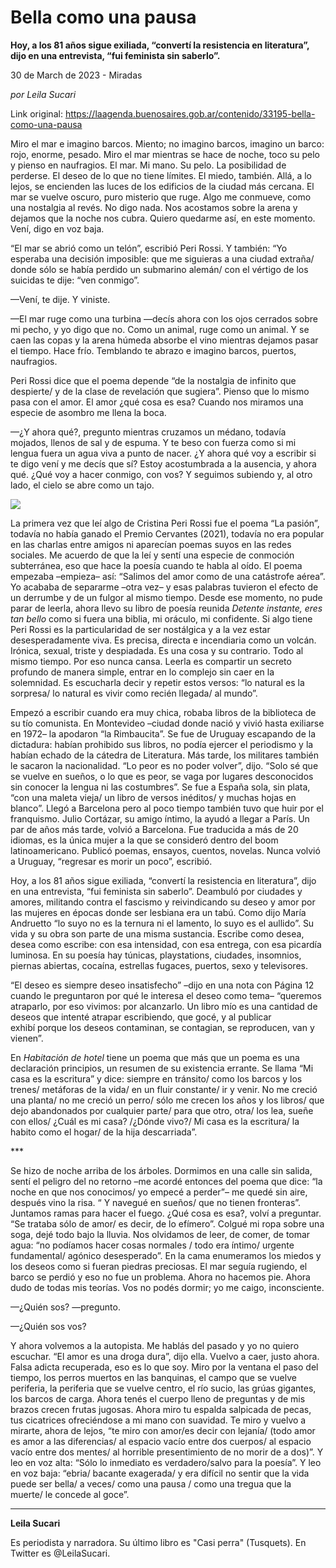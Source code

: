 # Bella como una pausa

**Hoy, a los 81 años sigue exiliada, “convertí la resistencia en literatura”, dijo en una entrevista, “fui feminista sin saberlo”.**

30 de March de 2023 - Miradas

_por Leila Sucari_

Link original: https://laagenda.buenosaires.gob.ar/contenido/33195-bella-como-una-pausa



Miro el mar e imagino barcos. Miento; no imagino barcos, imagino un barco: rojo, enorme, pesado. Miro el mar mientras se hace de noche, toco su pelo y pienso en naufragios. El mar. Mi mano. Su pelo. La posibilidad de perderse. El deseo de lo que no tiene límites. El miedo, también. Allá, a lo lejos, se encienden las luces de los edificios de la ciudad más cercana. El mar se vuelve oscuro, puro misterio que ruge. Algo me conmueve, como una nostalgia al revés. No digo nada. Nos acostamos sobre la arena y dejamos que la noche nos cubra. Quiero quedarme así, en este momento. Vení, digo en voz baja.




“El mar se abrió como un telón”, escribió Peri Rossi. Y también: “Yo esperaba una decisión imposible: que me siguieras a una ciudad extraña/ donde sólo se había perdido un submarino alemán/ con el vértigo de los suicidas te dije: “ven conmigo”.




—Vení, te dije. Y viniste.




—El mar ruge como una turbina —decís ahora con los ojos cerrados sobre mi pecho, y yo digo que no. Como un animal, ruge como un animal. Y se caen las copas y la arena húmeda absorbe el vino mientras dejamos pasar el tiempo. Hace frío. Temblando te abrazo e imagino barcos, puertos, naufragios.




Peri Rossi dice que el poema depende “de la nostalgia de infinito que despierte/ y de la clase de revelación que sugiera”. Pienso que lo mismo pasa con el amor. El amor ¿qué cosa es esa? Cuando nos miramos una especie de asombro me llena la boca.




—¿Y ahora qué?, pregunto mientras cruzamos un médano, todavía mojados, llenos de sal y de espuma. Y te beso con fuerza como si mi lengua fuera un agua viva a punto de nacer. ¿Y ahora qué voy a escribir si te digo vení y me decís que sí? Estoy acostumbrada a la ausencia, y ahora qué. ¿Qué voy a hacer conmigo, con vos? Y seguimos subiendo y, al otro lado, el cielo se abre como un tajo.




![](https://cdn.feater.me/files/images/1051029/08016fa1-f9c3-4a78-98f8-88f1114c7389.jpg)




La primera vez que leí algo de Cristina Peri Rossi fue el poema “La pasión”, todavía no había ganado el Premio Cervantes (2021), todavía no era popular en las charlas entre amigos ni aparecían poemas suyos en las redes sociales. Me acuerdo de que la leí y sentí una especie de conmoción subterránea, eso que hace la poesía cuando te habla al oído. El poema empezaba –empieza– así: “Salimos del amor como de una catástrofe aérea”. Yo acababa de separarme –otra vez– y esas palabras tuvieron el efecto de un derrumbe y de un fulgor al mismo tiempo. Desde ese momento, no pude parar de leerla, ahora llevo su libro de poesía reunida *Detente instante, eres tan bello* como si fuera una biblia, mi oráculo, mi confidente. Si algo tiene Peri Rossi es la particularidad de ser nostálgica y a la vez estar desesperadamente viva. Es precisa, directa e incendiaria como un volcán. Irónica, sexual, triste y despiadada. Es una cosa y su contrario. Todo al mismo tiempo. Por eso nunca cansa. Leerla es compartir un secreto profundo de manera simple, entrar en lo complejo sin caer en la solemnidad. Es escucharla decir y repetir estos versos: “lo natural es la sorpresa/ lo natural es vivir como recién llegada/ al mundo”.




Empezó a escribir cuando era muy chica, robaba libros de la biblioteca de su tío comunista. En Montevideo –ciudad donde nació y vivió hasta exiliarse en 1972– la apodaron “la Rimbaucita”. Se fue de Uruguay escapando de la dictadura: habían prohibido sus libros, no podía ejercer el periodismo y la habían echado de la cátedra de Literatura. Más tarde, los militares también le sacaron la nacionalidad. “Lo peor es no poder volver”, dijo. “Solo sé que se vuelve en sueños, o lo que es peor, se vaga por lugares desconocidos sin conocer la lengua ni las costumbres”. Se fue a España sola, sin plata, “con una maleta vieja/ un libro de versos inéditos/ y muchas hojas en blanco”. Llegó a Barcelona pero al poco tiempo también tuvo que huir por el franquismo. Julio Cortázar, su amigo íntimo, la ayudó a llegar a París. Un par de años más tarde, volvió a Barcelona. Fue traducida a más de 20 idiomas, es la única mujer a la que se consideró dentro del boom latinoamericano. Publicó poemas, ensayos, cuentos, novelas. Nunca volvió a Uruguay, “regresar es morir un poco”, escribió.




Hoy, a los 81 años sigue exiliada, “convertí la resistencia en literatura”, dijo en una entrevista, “fui feminista sin saberlo”. Deambuló por ciudades y amores, militando contra el fascismo y reivindicando su deseo y amor por las mujeres en épocas donde ser lesbiana era un tabú. Como dijo María Andruetto “lo suyo no es la ternura ni el lamento, lo suyo es el aullido”. Su vida y su obra son parte de una misma sustancia. Escribe como desea, desea como escribe: con esa intensidad, con esa entrega, con esa picardía luminosa. En su poesía hay túnicas, playstations, ciudades, insomnios, piernas abiertas, cocaína, estrellas fugaces, puertos, sexo y televisores.




“El deseo es siempre deseo insatisfecho” –dijo en una nota con Página 12 cuando le preguntaron por qué le interesa el deseo como tema– “queremos atraparlo, por eso vivimos: por alcanzarlo. Un libro mío es una cantidad de deseos que intenté atrapar escribiendo, que gocé, y al publicar exhibí porque los deseos contaminan, se contagian, se reproducen, van y vienen”.




En *Habitación de hotel* tiene un poema que más que un poema es una declaración principios, un resumen de su existencia errante. Se llama “Mi casa es la escritura” y dice: siempre en tránsito/ como los barcos y los trenes/ metáforas de la vida/ en un fluir constante/ ir y venir. No me creció una planta/ no me creció un perro/ sólo me crecen los años y los libros/ que dejo abandonados por cualquier parte/ para que otro, otra/ los lea, sueñe con ellos/ ¿Cuál es mi casa? /¿Dónde vivo?/ Mi casa es la escritura/ la habito como el hogar/ de la hija descarriada”.




\*\*\*




Se hizo de noche arriba de los árboles. Dormimos en una calle sin salida, sentí el peligro del no retorno –me acordé entonces del poema que dice: “la noche en que nos conocimos/ yo empecé a perder”– me quedé sin aire, después vino la risa. “ Y navegué en sueños/ que no tienen fronteras”. Juntamos ramas para hacer el fuego. ¿Qué cosa es esa?, volví a preguntar. “Se trataba sólo de amor/ es decir, de lo efímero”. Colgué mi ropa sobre una soga, dejé todo bajo la lluvia. Nos olvidamos de leer, de comer, de tomar agua: “no podíamos hacer cosas normales / todo era íntimo/ urgente fundamental/ agónico desesperado”. En la cama enumeramos los miedos y los deseos como si fueran piedras preciosas. El mar seguía rugiendo, el barco se perdió y eso no fue un problema. Ahora no hacemos pie. Ahora dudo de todas mis teorías. Vos no podés dormir; yo me caigo, inconsciente.




—¿Quién sos? —pregunto.




—¿Quién sos vos?




Y ahora volvemos a la autopista. Me hablás del pasado y yo no quiero escuchar. “El amor es una droga dura”, dijo ella. Vuelvo a caer, justo ahora. Falsa adicta recuperada, eso es lo que soy. Miro por la ventana el paso del tiempo, los perros muertos en las banquinas, el campo que se vuelve periferia, la periferia que se vuelve centro, el río sucio, las grúas gigantes, los barcos de carga. Ahora tenés el cuerpo lleno de preguntas y de mis brazos crecen frutas jugosas. Ahora miro tu espalda salpicada de pecas, tus cicatrices ofreciéndose a mi mano con suavidad. Te miro y vuelvo a mirarte, ahora de lejos, “te miro con amor/es decir con lejanía/ (todo amor es amor a las diferencias/ al espacio vacío entre dos cuerpos/ al espacio vacío entre dos mentes/ al horrible presentimiento de no morir de a dos)”. Y leo en voz alta: “Sólo lo inmediato es verdadero/salvo para la poesía”. Y leo en voz baja: “ebria/ bacante exagerada/ y era difícil no sentir que la vida puede ser bella/ a veces/ como una pausa / como una tregua que la muerte/ le concede al goce”.




---




**Leila Sucari**




Es periodista y narradora. Su último libro es "Casi perra" (Tusquets). En Twitter es @LeilaSucari.



